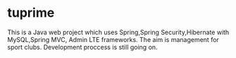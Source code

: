 # tuprime
This is a Java web project which uses Spring,Spring Security,Hibernate with MySQL,Spring MVC, Admin LTE frameworks.
The aim is management for sport clubs.
Development proccess is still going on.

